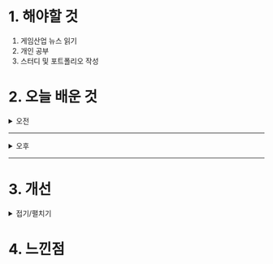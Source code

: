 
# 1. 해야할 것

1. 게임산업 뉴스 읽기 
2. 개인 공부  
3. 스터디 및 포트폴리오 작성



# 2. 오늘 배운 것

<details>
<summary>오전</summary>


</details>

****

<details>
<summary>오후</summary>


</details>

****


# 3. 개선


<details>
<summary>접기/펼치기</summary>


</details>



# 4. 느낀점


